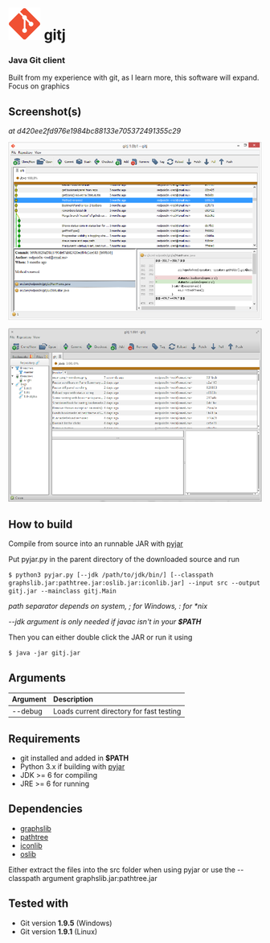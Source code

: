 # ![Icon](src/icons/icon-big.png) gitj
### Java Git client

Built from my experience with git, as I learn more, this software will expand.
Focus on graphics

## Screenshot(s)

_at d420ee2fd976e1984bc88133e705372491355c29_

![Screenshot](screenshots/windows.png)

![Screenshot](screenshots/linux.png)

## How to build

Compile from source into an runnable JAR with [pyjar](https://github.com/redpois0n/pyjar)

Put pyjar.py in the parent directory of the downloaded source and run

```
$ python3 pyjar.py [--jdk /path/to/jdk/bin/] [--classpath graphslib.jar:pathtree.jar:oslib.jar:iconlib.jar] --input src --output gitj.jar --mainclass gitj.Main
```
_path separator depends on system, ; for Windows, : for *nix_

*--jdk argument is only needed if javac isn't in your __$PATH__*

Then you can either double click the JAR or run it using

```
$ java -jar gitj.jar
```

## Arguments

| Argument      | Description
| --- 			| :---
| --debug       | Loads current directory for fast testing

## Requirements

- git installed and added in __$PATH__
- Python 3.x if building with [pyjar](https://github.com/redpois0n/pyjar)
- JDK >= 6 for compiling
- JRE >= 6 for running

## Dependencies

- [graphslib](https://github.com/redpois0n/graphslib)
- [pathtree](https://github.com/redpois0n/pathtree)
- [iconlib](https://github.com/redpois0n/iconlib)
- [oslib](https://github.com/redpois0n/oslib)

Either extract the files into the src folder when using pyjar or use the --classpath argument graphslib.jar:pathtree.jar

## Tested with

- Git version **1.9.5** (Windows)
- Git version **1.9.1** (Linux)
